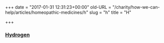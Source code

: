+++
date = "2017-01-31 12:31:23+00:00"
old-URL = "/charity/how-we-can-help/articles/homeopathic-medicines/h"
slug = "h"
title = "H"

+++

### [Hydrogen](http://localhost/charity/how-we-can-help/articles/homeopathic-medicines/h/the-divided-self/)
